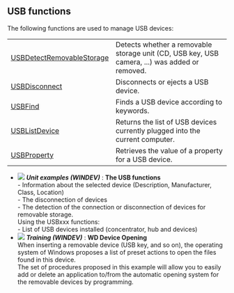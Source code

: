 


## USB functions
			



<a name="NOTE1"></a>
<a name="NOTE1_1"></a>
The following functions are used to manage USB devices:



|   |   |
| --- | --- |
| [USBDetectRemovableStorage](../WDLang1/3090007.md) | Detects whether a removable storage unit (CD, USB key, USB camera, ...) was added or removed. |
| [USBDisconnect](../WDLang1/3090001.md) | Disconnects or ejects a USB device. |
| [USBFind](../WDLang1/3090004.md) | Finds a USB device according to keywords. |
| [USBListDevice](../WDLang1/3090002.md) | Returns the list of USB devices currently plugged into the current computer. |
| [USBProperty](../WDLang1/3090003.md) | Retrieves the value of a property for a USB device. |






- ![](https://doc.pcsoft.fr/en-US/images/image.awp?langid=3&name=TheUSBfunctions.gif) ***Unit examples (WINDEV)*** : **The USB functions** <br>- Information about the selected device (Description, Manufacturer, Class, Location)<br>- The disconnection of devices<br>- The detection of the connection or disconnection of devices for removable storage.<br>Using the USBxxx functions:<br>- List of USB devices installed (concentrator, hub and devices)
- ![](https://doc.pcsoft.fr/en-US/images/image.awp?langid=3&name=WDDeviceOpening.gif) ***Training (WINDEV)*** : **WD Device Opening** <br>When inserting a removable device (USB key, and so on), the operating system of Windows proposes a list of preset actions to open the files found in this device.<br>The set of procedures proposed in this example will allow you to easily add or delete an application to/from the automatic opening system for the removable devices by programming.


